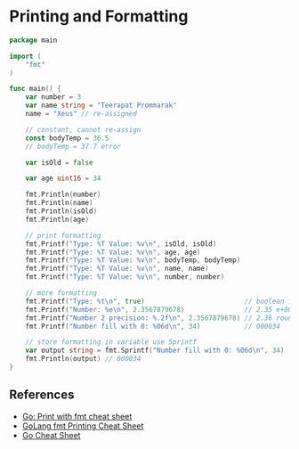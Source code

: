 # Printing and Formatting

```go
package main

import (
	"fmt"
)

func main() {
	var number = 3
	var name string = "Teerapat Prommarak"
	name = "Xeus" // re-assigned

	// constant, cannot re-assign
	const bodyTemp = 36.5
	// bodyTemp = 37.7 error

	var isOld = false

	var age uint16 = 34

	fmt.Println(number)
	fmt.Println(name)
	fmt.Println(isOld)
	fmt.Println(age)

	// print formatting
	fmt.Printf("Type: %T Value: %v\n", isOld, isOld)
	fmt.Printf("Type: %T Value: %v\n", age, age)
	fmt.Printf("Type: %T Value: %v\n", bodyTemp, bodyTemp)
	fmt.Printf("Type: %T Value: %v\n", name, name)
	fmt.Printf("Type: %T Value: %v\n", number, number)

	// more formatting
	fmt.Printf("Type: %t\n", true)                         // boolean format
	fmt.Printf("Number: %e\n", 2.3567879678)               // 2.35 e+00
	fmt.Printf("Number 2 precision: %.2f\n", 2.3567879678) // 2.36 round
	fmt.Printf("Number fill with 0: %06d\n", 34)           // 000034

	// store formatting in variable use Sprintf
	var output string = fmt.Sprintf("Number fill with 0: %06d\n", 34)
	fmt.Println(output) // 000034
}
```

## References

- [Go: Print with fmt cheat sheet](https://programming.guide/go/fmt-printf-reference-cheat-sheet.html)
- [GoLang fmt Printing Cheat Sheet](https://cheatography.com/gpascual/cheat-sheets/golang-fmt-printing/)
- [Go Cheat Sheet](https://devhints.io/go)
